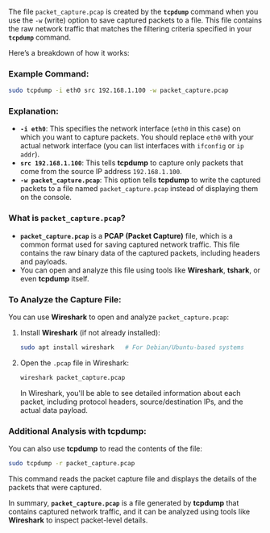 The file `packet_capture.pcap` is created by the **`tcpdump`** command when you use the `-w` (write) option to save captured packets to a file. This file contains the raw network traffic that matches the filtering criteria specified in your **`tcpdump`** command.

Here’s a breakdown of how it works:

### Example Command:
```bash
sudo tcpdump -i eth0 src 192.168.1.100 -w packet_capture.pcap
```

### Explanation:
- **`-i eth0`**: This specifies the network interface (`eth0` in this case) on which you want to capture packets. You should replace `eth0` with your actual network interface (you can list interfaces with `ifconfig` or `ip addr`).
- **`src 192.168.1.100`**: This tells **tcpdump** to capture only packets that come from the source IP address `192.168.1.100`.
- **`-w packet_capture.pcap`**: This option tells **tcpdump** to write the captured packets to a file named `packet_capture.pcap` instead of displaying them on the console.

### What is `packet_capture.pcap`?
- **`packet_capture.pcap`** is a **PCAP (Packet Capture)** file, which is a common format used for saving captured network traffic. This file contains the raw binary data of the captured packets, including headers and payloads.
- You can open and analyze this file using tools like **Wireshark**, **tshark**, or even **tcpdump** itself.

### To Analyze the Capture File:
You can use **Wireshark** to open and analyze `packet_capture.pcap`:

1. Install **Wireshark** (if not already installed):
   ```bash
   sudo apt install wireshark   # For Debian/Ubuntu-based systems
   ```

2. Open the `.pcap` file in Wireshark:
   ```bash
   wireshark packet_capture.pcap
   ```

   In Wireshark, you'll be able to see detailed information about each packet, including protocol headers, source/destination IPs, and the actual data payload.

### Additional Analysis with tcpdump:
You can also use **tcpdump** to read the contents of the file:

```bash
sudo tcpdump -r packet_capture.pcap
```

This command reads the packet capture file and displays the details of the packets that were captured.

In summary, **`packet_capture.pcap`** is a file generated by **tcpdump** that contains captured network traffic, and it can be analyzed using tools like **Wireshark** to inspect packet-level details.
